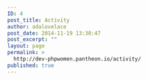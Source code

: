 ```yaml
---
ID: 4
post_title: Activity
author: adalovelace
post_date: 2014-11-19 13:30:47
post_excerpt: ""
layout: page
permalink: >
  http://dev-phpwomen.pantheon.io/activity/
published: true
---
```

